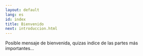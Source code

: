```yaml
---
layout: default
lang: es
id: index
title: Bienvenido
next: introduccion.html
---
```


Posible mensaje de bienvenida, quizas indice de las partes
más importantes...


